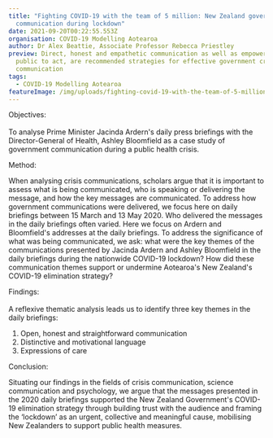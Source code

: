 ```yaml
---
title: "Fighting COVID-19 with the team of 5 million: New Zealand government
  communication during lockdown"
date: 2021-09-20T00:22:55.553Z
organisation: COVID-19 Modelling Aotearoa
author: Dr Alex Beattie, Associate Professor Rebecca Priestley
preview: Direct, honest and empathetic communication as well as empowering the
  public to act, are recommended strategies for effective government crisis
  communication
tags:
  - COVID-19 Modelling Aotearoa
featureImage: /img/uploads/fighting-covid-19-with-the-team-of-5-million-new-zealand-government-communication-during-lockdown.jpeg
---
```

Objectives:\
\
To analyse Prime Minister Jacinda Ardern's daily press briefings with the Director-General of Health, Ashley Bloomfield as a case study of government communication during a public health crisis.

Method:

When analysing crisis communications, scholars argue that it is important to assess what is being communicated, who is speaking or delivering the message, and how the key messages are communicated. To address how government communications were delivered, we focus here on daily briefings between 15 March and 13 May 2020. Who delivered the messages in the daily briefings often varied. Here we focus on Ardern and Bloomfield's addresses at the daily briefings. To address the significance of what was being communicated, we ask: what were the key themes of the communications presented by Jacinda Ardern and Ashley Bloomfield in the daily briefings during the nationwide COVID-19 lockdown? How did these communication themes support or undermine Aotearoa's New Zealand's COVID-19 elimination strategy?

Findings:\
\
A reflexive thematic analysis leads us to identify three key themes in the daily briefings:

1. Open, honest and straightforward communication
2. Distinctive and motivational language
3. Expressions of care

Conclusion:

Situating our findings in the fields of crisis communication, science communication and psychology, we argue that the messages presented in the 2020 daily briefings supported the New Zealand Government's COVID-19 elimination strategy through building trust with the audience and framing the ‘lockdown’ as an urgent, collective and meaningful cause, mobilising New Zealanders to support public health measures.